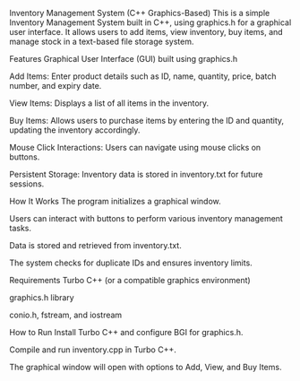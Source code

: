 Inventory Management System (C++ Graphics-Based)
This is a simple Inventory Management System built in C++, using graphics.h for a graphical user interface. It allows users to add items, view inventory, buy items, and manage stock in a text-based file storage system.

Features
Graphical User Interface (GUI) built using graphics.h

Add Items: Enter product details such as ID, name, quantity, price, batch number, and expiry date.

View Items: Displays a list of all items in the inventory.

Buy Items: Allows users to purchase items by entering the ID and quantity, updating the inventory accordingly.

Mouse Click Interactions: Users can navigate using mouse clicks on buttons.

Persistent Storage: Inventory data is stored in inventory.txt for future sessions.

How It Works
The program initializes a graphical window.

Users can interact with buttons to perform various inventory management tasks.

Data is stored and retrieved from inventory.txt.

The system checks for duplicate IDs and ensures inventory limits.

Requirements
Turbo C++ (or a compatible graphics environment)

graphics.h library

conio.h, fstream, and iostream

How to Run
Install Turbo C++ and configure BGI for graphics.h.

Compile and run inventory.cpp in Turbo C++.

The graphical window will open with options to Add, View, and Buy Items.

